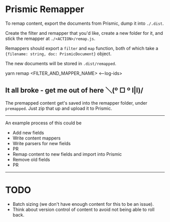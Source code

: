 # Prismic Remapper

To remap content, export the documents from Prismic, dump it into `./.dist`.

Create the filter and remapper that you'd like, create a new folder for it, and
stick the remapper at `./<ACTION>/remap.js`.

Remappers should export a `filter` and `map` function, both of which take a
`{filename: string, doc: PrismicDocument}` object.

The new documents will be stored in `.dist/remapped`.

  yarn remap <FILTER_AND_MAPPER_NAME> <--log-ids>


## It all broke - get me out of here ＼(º □ º l|l)/
The premapped content get's saved into the remapper folder, under `premapped`.
Just zip that up and upload it to Prismic.

---

An example process of this could be

* Add new fields
* Write content mappers
* Write parsers for new fields
* PR
* Remap content to new fields and import into Prismic
* Remove old fields
* PR

---

# TODO
* Batch sizing (we don't have enough content for this to be an issue).
* Think about version control of content to avoid not being able to roll back.
